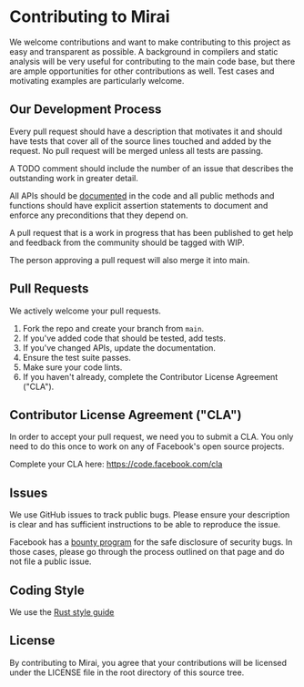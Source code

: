 # Contributing to Mirai
We welcome contributions and want to make contributing to this project as easy and transparent as
possible. A background in compilers and static analysis will be very useful for contributing to the main
code base, but there are ample opportunities for other contributions as well. Test cases and motivating examples
are particularly welcome.

## Our Development Process
Every pull request should have a description that motivates it and
should have tests that cover all of the source lines touched and added by the request. No pull request will be merged
unless all tests are passing.

A TODO comment should include the number of an issue that describes the outstanding work in greater detail.

All APIs should be [documented](https://rust-lang-nursery.github.io/api-guidelines/documentation.html) in the code and
all public methods and functions should have explicit assertion statements to document and enforce any preconditions 
that they depend on.

A pull request that is a work in progress that has been published to get help and feedback from the community should
be tagged with WIP.

The person approving a pull request will also merge it into main.

## Pull Requests
We actively welcome your pull requests.

1. Fork the repo and create your branch from `main`.
2. If you've added code that should be tested, add tests.
3. If you've changed APIs, update the documentation.
4. Ensure the test suite passes.
5. Make sure your code lints.
6. If you haven't already, complete the Contributor License Agreement ("CLA").

## Contributor License Agreement ("CLA")
In order to accept your pull request, we need you to submit a CLA. You only need
to do this once to work on any of Facebook's open source projects.

Complete your CLA here: <https://code.facebook.com/cla>

## Issues
We use GitHub issues to track public bugs. Please ensure your description is
clear and has sufficient instructions to be able to reproduce the issue.

Facebook has a [bounty program](https://www.facebook.com/whitehat/) for the safe
disclosure of security bugs. In those cases, please go through the process
outlined on that page and do not file a public issue.

## Coding Style
We use the [Rust style guide](https://github.com/rust-lang-nursery/fmt-rfcs/blob/master/guide/guide.md)

## License
By contributing to Mirai, you agree that your contributions will be licensed
under the LICENSE file in the root directory of this source tree.